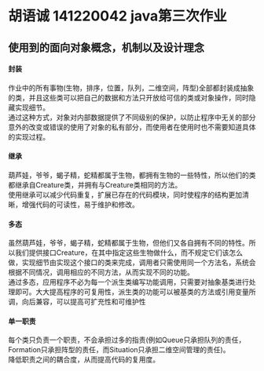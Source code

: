 # 胡语诚 141220042 java第三次作业
## 使用到的面向对象概念，机制以及设计理念
#### 封装
作业中的所有事物(生物，排序，位置，队列，二维空间，阵型)全部都封装成抽象的类，并且这些类可以把自己的数据和方法只开放给可信的类或对象操作，同时隐藏实现细节。  
通过这种方式，对象对内部数据提供了不同级别的保护，以防止程序中无关的部分意外的改变或错误的使用了对象的私有部分，而使用者在使用时也不需要知道具体的实现过程。
#### 继承
葫芦娃，爷爷，蝎子精，蛇精都属于生物，都拥有生物的一些特性，所以他们的类都继承自Creature类，并拥有与Creature类相同的方法。  
使用继承可以减少代码重复，扩展已存在的代码模块，同时使程序的结构更加清晰，增强代码的可读性，易于维护和修改。
#### 多态
虽然葫芦娃，爷爷，蝎子精，蛇精都属于生物，但他们又各自拥有不同的特性。所以我们提供接口Creature，在其中指定这些生物做什么，而不规定它们该怎么做，实现细节由实现这个接口的类来完成，调用者只需使用同一个方法名，系统会根据不同情况，调用相应的不同方法，从而实现不同的功能。  
通过多态，应用程序不必为每一个派生类编写功能调用，只需要对抽象基类进行处理即可。大大提高程序的可复用性，派生类的功能可以被基类的方法或引用变量所调，向后兼容，可以提高可扩充性和可维护性
#### 单一职责
每个类只负责一个职责，不会承担过多的指责(例如Queue只承担队列的责任，Formation只承担阵型的责任，而Situation只承担二维空间管理的责任)。  
降低职责之间的耦合度，从而提高代码的复用度。
